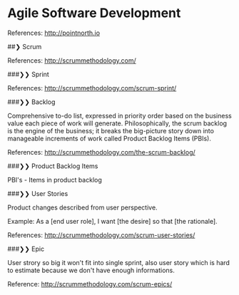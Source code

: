 # Agile Software Development

References:
  http://pointnorth.io

##❯ Scrum

  References:
    http://scrummethodology.com/

###❯❯ Sprint

  References:
    http://scrummethodology.com/scrum-sprint/

###❯❯ Backlog

  Comprehensive to-do list, expressed in priority order based on the business value each piece of work will generate.
  Philosophically, the scrum backlog is the engine of the business; it breaks the big-picture story down into manageable increments of work called Product Backlog Items (PBIs).

  References:
    http://scrummethodology.com/the-scrum-backlog/

###❯❯ Product Backlog Items

  PBI's - Items in product backlog

###❯❯ User Stories

  Product changes described from user perspective.

  Example:
    As a [end user role], I want [the desire] so that [the rationale].

  References:
    http://scrummethodology.com/scrum-user-stories/

###❯❯ Epic

  User strory so big it won't fit into single sprint, also user story which is hard to estimate because we don't have enough informations.

  Reference:
    http://scrummethodology.com/scrum-epics/
